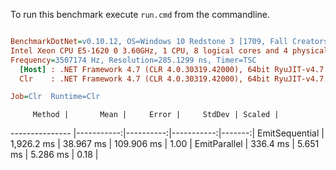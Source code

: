 To run this benchmark execute `run.cmd` from the commandline.

``` ini

BenchmarkDotNet=v0.10.12, OS=Windows 10 Redstone 3 [1709, Fall Creators Update] (10.0.16299.248)
Intel Xeon CPU E5-1620 0 3.60GHz, 1 CPU, 8 logical cores and 4 physical cores
Frequency=3507174 Hz, Resolution=285.1299 ns, Timer=TSC
  [Host] : .NET Framework 4.7 (CLR 4.0.30319.42000), 64bit RyuJIT-v4.7.2633.0
  Clr    : .NET Framework 4.7 (CLR 4.0.30319.42000), 64bit RyuJIT-v4.7.2633.0

Job=Clr  Runtime=Clr

```
         Method |       Mean |     Error |     StdDev | Scaled |
--------------- |-----------:|----------:|-----------:|-------:|
 EmitSequential | 1,926.2 ms | 38.967 ms | 109.906 ms |   1.00 |
   EmitParallel |   336.4 ms |  5.651 ms |   5.286 ms |   0.18 |
